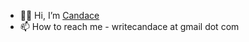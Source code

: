 - 👋🏾 Hi, I’m [Candace](https://teacherc.github.io/about)
- 📫 How to reach me - writecandace at gmail dot com

